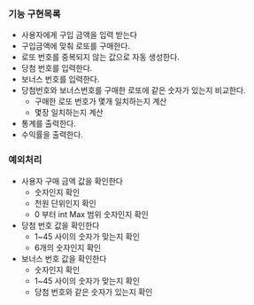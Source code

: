 ### 기능 구현목록
- 사용자에게 구입 금액을 입력 받는다
- 구입금액에 맞춰 로또를 구매한다.
- 로또 번호를 중복되지 않는 값으로 자동 생성한다.
- 당첨 번호를 입력한다.
- 보너스 번호를 입력한다.
- 당첨번호와 보너스번호를 구매한 로또에 같은 숫자가 있는지 비교한다.
  - 구매한 로또 번호가 몇개 일치하는지 계산
  - 몇장 일치하는지 계산
- 통계를 출력한다.
- 수익률을 출력한다.

### 예외처리
- 사용자 구매 금액 값을 확인한다
  - 숫자인지 확인
  - 천원 단위인지 확인
  - 0 부터 int Max 범위 숫자인지 확인
- 당첨 번호 값을 확인한다
  - 1~45 사이의 숫자가 맞는지 확인
  - 6개의 숫자인지 확인
- 보너스 번호 값을 확인한다
  - 숫자인지 확인
  - 1~45 사이의 숫자가 맞는지 확인
  - 당첨 번호와 같은 숫자가 있는지 확인